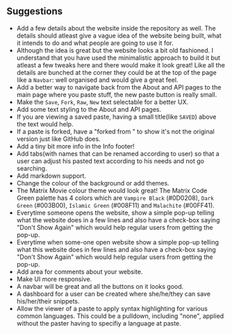 ## Suggestions

 * Add a few details about the website inside the repository as well. The details should atleast give a vague idea of the website being built, what it intends to do and what people are going to use it for.
 * Although the idea is great but the website looks a bit old fashioned. I understand that you have used the minimalistic approach to build it but atleast a few tweaks here and there would make it look great! Like all the details are bunched at the corner they could be at the top of the page like a `Navbar`: well organised and would give a great feel.
 * Add a better way to navigate back from the About and API pages to the main page where you paste stuff, the new paste button is really small.
 * Make the `Save`, `Fork`, `Raw`, `New` text selectable for a better UX.
 * Add some text styling to the About and API pages.
 * If you are viewing a saved paste, having a small title(like `SAVED`) above the text would help.
 * If a paste is forked, have a "forked from <link>" to show it's not the original version just like GitHub does.
 * Add a tiny bit more info in the Info footer!
 * Add tabs(with names that can be renamed according to user) so that a user can adjust his pasted text according to his needs and not go searching. 
 * Add markdown support.
 * Change the colour of the background or add themes.
 * The Matrix Movie colour theme would look great! The Matrix Code Green palette has 4 colors which are `Vampire Black` (#0D0208), `Dark Green` (#003B00), `Islamic Green` (#008F11) and `Malachite` (#00FF41).
 * Everytime someone opens the website, show a simple pop-up telling what the website does in a few lines and also have a check-box saying "Don't Show Again" which would help regular users from getting the pop-up.
 * Everytime when some-one open website show a simple pop-up telling what this website does in few lines and also have a check-box saying "Don't Show Again" which would help regular users from getting the pop-up.
 * Add area for comments about your website.
 * Make UI more responsive.
 * A navbar will be great and all the buttons on it looks good.
 * A dashboard for a user can be created where she/he/they can save his/her/their snippets.
 * Allow the viewer of a paste to apply syntax highlighting for various common languages. This could be a pulldown, including "none", applied without the paster having to specifiy a language at paste.
 